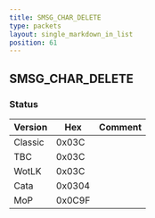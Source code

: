 ```yaml
---
title: SMSG_CHAR_DELETE
type: packets
layout: single_markdown_in_list
position: 61
---
```


## SMSG_CHAR_DELETE

### Status

Version    | Hex        | Comment
---------- | ---------- | ---------- 
Classic    | 0x03C      | 
TBC        | 0x03C      | 
WotLK      | 0x03C      | 
Cata       | 0x0304     | 
MoP        | 0x0C9F     | 